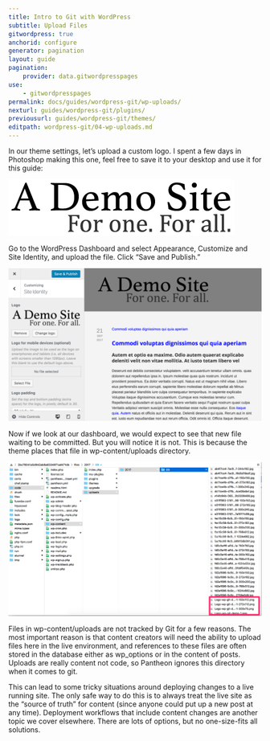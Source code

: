 ```yaml
---
title: Intro to Git with WordPress
subtitle: Upload Files
gitwordpress: true
anchorid: configure
generator: pagination
layout: guide
pagination:
    provider: data.gitwordpresspages
use:
    - gitwordpresspages
permalink: docs/guides/wordpress-git/wp-uploads/
nexturl: guides/wordpress-git/plugins/
previousurl: guides/wordpress-git/themes/
editpath: wordpress-git/04-wp-uploads.md
---
```

In our theme settings, let’s upload a custom logo. I spent a few days in Photoshop making this one, feel free to save it to your desktop and use it for this guide:

![New Logo](/source/docs/assets/images/guides/git-wordpress/logo-wp-git-demo.png)

Go to the WordPress Dashboard and select Appearance, Customize and Site Identity, and upload the file. Click “Save and Publish.”

![Uploaded Logo](/source/docs/assets/images/guides/git-wordpress/logo-upload.png)

Now if we look at our dashboard, we would expect to see that new file waiting to be committed. But you will notice it is not. This is because the theme places that file in wp-content/uploads directory.

![WP-Uploads file directory](/source/docs/assets/images/guides/git-wordpress/uploads.png)

Files in wp-content/uploads  are not tracked by Git for a few reasons. The most important reason is that content creators will need the ability to upload files here in the live environment, and references to these files are often stored in the database either as wp_options or in the content of posts. Uploads are really content not code, so Pantheon ignores this directory when it comes to git.

This can lead to some tricky situations around deploying changes to a live running site. The only safe way to do this is to always treat the live site as the “source of truth” for content (since anyone could put up a new post at any time). Deployment workflows that include content changes are another topic we cover elsewhere. There are lots of options, but no one-size-fits all solutions.
